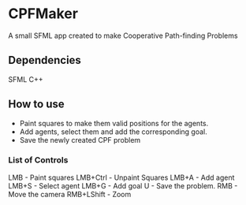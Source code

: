 # CPFMaker
A small SFML app created to make Cooperative Path-finding Problems
## Dependencies
SFML
C++
## How to use
- Paint squares to make them valid positions for the agents.
- Add agents, select them and add the corresponding goal.
- Save the newly created CPF problem

### List of Controls
LMB - Paint squares
LMB+Ctrl - Unpaint Squares
LMB+A - Add agent
LMB+S - Select agent
LMB+G - Add goal
U - Save the problem.
RMB - Move the camera
RMB+LShift - Zoom


